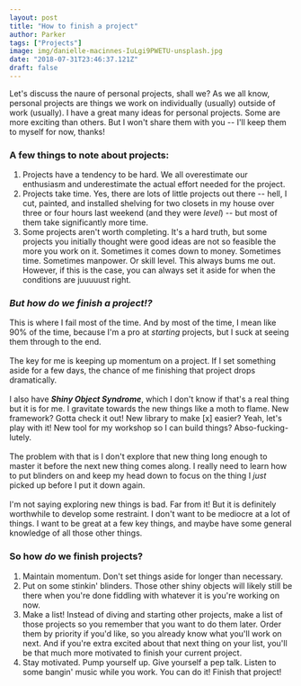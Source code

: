 ```yaml
---
layout: post
title: "How to finish a project"
author: Parker
tags: ["Projects"]
image: img/danielle-macinnes-IuLgi9PWETU-unsplash.jpg
date: "2018-07-31T23:46:37.121Z"
draft: false
---
```


Let's discuss the naure of personal projects, shall we? As we all know, personal projects are things we work on individually (usually) outside of work (usually). I have a great many ideas for personal projects. Some are more exciting than others. But I won't share them with you -- I'll keep them to myself for now, thanks!

### __A few things to note about projects__:
1. Projects have a tendency to be hard. We all overestimate our enthusiasm and underestimate the actual effort needed for the project.
2. Projects take time. Yes, there are lots of little projects out there -- hell, I cut, painted, and installed shelving for two closets in my house over three or four hours last weekend (and they were <i>level</i>) -- but most of them take significantly more time.
3. Some projects aren't worth completing. It's a hard truth, but some projects you initially thought were good ideas are not so feasible the more you work on it. Sometimes it comes down to money. Sometimes time. Sometimes manpower. Or skill level. This always bums me out. However, if this is the case, you can always set it aside for when the conditions are juuuuust right. 
  
### _But how do we finish a project!?_
This is where I fail most of the time. And by most of the time, I mean like 90% of the time, because I'm a pro at _starting_ projects, but I suck at seeing them through to the end.
\
\
The key for me is keeping up momentum on a project. If I set something aside for a few days, the chance of me finishing that project drops dramatically.
\
\
I also have ___Shiny Object Syndrome___, which I don't know if that's a real thing but it is for me. I gravitate towards the new things like a moth to flame. New framework? Gotta check it out! New library to make [x] easier? Yeah, let's play with it! New tool for my workshop so I can build things? Abso-fucking-lutely. 
\
\
The problem with that is I don't explore that new thing long enough to master it before the next new thing comes along. I really need to learn how to put blinders on and keep my head down to focus on the thing I _just_ picked up before I put it down again.
\
\
I'm not saying exploring new things is bad. Far from it! But it is definitely worthwhile to develop some restraint. I don't want to be mediocre at a lot of things. I want to be great at a few key things, and maybe have some general knowledge of all those other things.

### So how _do_ we finish projects?
1. Maintain momentum. Don't set things aside for longer than necessary. 
2. Put on some stinkin' blinders. Those other shiny objects will likely still be there when you're done fiddling with whatever it is you're working on now.
3. Make a list! Instead of diving and starting other projects, make a list of those projects so you remember that you want to do them later. Order them by priority if you'd like, so you already know what you'll work on next. And if you're extra excited about that next thing on your list, you'll be that much more motivated to finish your current project.
4. Stay motivated. Pump yourself up. Give yourself a pep talk. Listen to some bangin' music while you work. You can do it! Finish that project!
